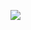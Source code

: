 ![](https://github-readme-stats.vercel.app/api?username=dlnn&theme=dark&show_icons=true&count_private=true)
